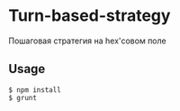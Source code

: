 # Turn-based-strategy
Пошаговая стратегия на hex'совом поле

## Usage

    $ npm install
    $ grunt